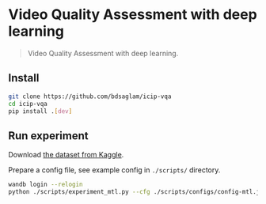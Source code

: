 # Video Quality Assessment with deep learning
> Video Quality Assessment with deep learning.


## Install

```sh
git clone https://github.com/bdsaglam/icip-vqa
cd icip-vqa
pip install .[dev]
```

## Run experiment

Download [the dataset from Kaggle](https://www.kaggle.com/datasets/bdsaglam/vsqad2022480x270).

Prepare a config file, see example config in `./scripts/` directory.

```sh
wandb login --relogin
python ./scripts/experiment_mtl.py --cfg ./scripts/configs/config-mtl.json
```
